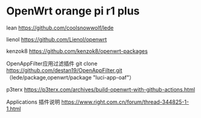 # OpenWrt orange pi r1 plus

lean https://github.com/coolsnowwolf/lede

lienol https://github.com/Lienol/openwrt

kenzok8 https://github.com/kenzok8/openwrt-packages

OpenAppFilter应用过滤插件 git clone https://github.com/destan19/OpenAppFilter.git （lede/package,openwrt/package "luci-app-oaf"）

p3terx https://p3terx.com/archives/build-openwrt-with-github-actions.html

Applications 插件说明 https://www.right.com.cn/forum/thread-344825-1-1.html
